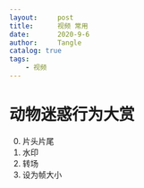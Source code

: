 ```yaml
---
layout:     post
title:      视频 常用
date:       2020-9-6
author:     Tangle
catalog: true
tags:
    - 视频
---
```


# 动物迷惑行为大赏

0. 片头片尾
0. 水印
0. 转场
0. 设为帧大小
